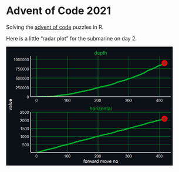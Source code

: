 Advent of Code 2021
================

Solving the [advent of code](https://adventofcode.com/) puzzles in R.

Here is a little “radar plot” for the submarine on day 2.

<img src="README_files/figure-gfm/unnamed-chunk-1-1.png" width="90%" />
